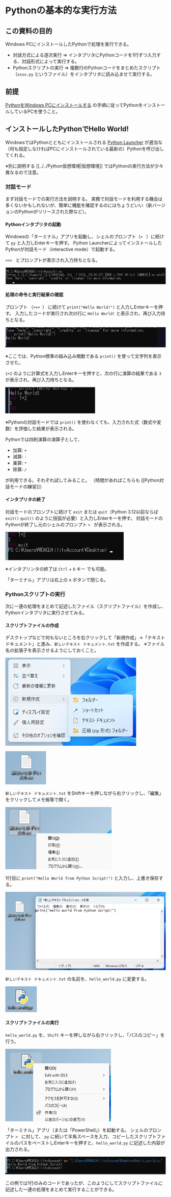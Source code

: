 # Pythonの基本的な実行方法

## この資料の目的

Windows PCにインストールしたPythonで処理を実行できる。

- 対話方式による逐次実行 ⇒ インタプリタにPythonコードを1行ずつ入力する、対話形式によって実行する。
- Pythonスクリプトの実行 ⇒ 複数行のPythonコードをまとめたスクリプト（`xxxx.py` というファイル）をインタプリタに読み込ませて実行する。

## 前提

[PythonをWindows PCにインストールする](PythonをWindowsPCにインストールする) の手順に従ってPythonをインストールしているPCを使うこと。

## インストールしたPythonでHello World!

WindowsではPythonとともにインストールされる [Python Launcher](https://docs.python.org/ja/3/using/windows.html#launcher) が適当な（何も指定しなければPCにインストールされている最新の）Pythonを呼び出してくれる。

※別に説明する [[../../Python仮想環境|仮想環境]] ではPythonの実行方法が少々異なるので注意。

### 対話モード

まず対話モードでの実行方法を説明する。
実務で対話モードを利用する機会は多くないかもしれないが、簡単に機能を確認するのにはちょうどいい（新バージョンのPythonがリリースされた際など）。

#### Pythonインタプリタの起動

Windowsの「ターミナル」アプリを起動し、シェルのプロンプト（`> ` ）に続けて `py` と入力しEnterキーを押す。
Python LauncherによってインストールしたPythonが対話モード（interactive mode）で起動する。

`>>> ` とプロンプトが表示され入力待ちとなる。

![](../../attachments/Pasted%20image%2020250507152226.png)

#### 処理の命令と実行結果の確認

プロンプト （`>>> `） に続けて `print("Hello World!")` と入力しEnterキーを押す。
入力したコードが実行され次の行に `Hello World!` と表示され、再び入力待ちとなる。

![](../../attachments/Pasted%20image%2020250507152250.png)

※ここでは、Python標準の組み込み関数である `print()` を使って文字列を表示させた。

`1+2` のように計算式を入力しEnterキーを押すと、次の行に演算の結果である `3` が表示され、再び入力待ちとなる。

![](../../attachments/Pasted%20image%2020250507152330.png)

※Pythonの対話モードでは `print()` を使わなくても、入力された式（数式や変数）を評価した結果が表示される。

Pythonでは四則演算の演算子として、

- 加算: `+`
- 減算: `-` 
- 乗算: `*`
- 除算: `/`

が利用できる。それぞれ試してみること。
（時間があればこちらも [[Python対話モードの練習]]）

#### インタプリタの終了

対話モードのプロンプトに続けて `exit` または `quit`（Python 3.12以前ならば `exit()` `quit()` のように括弧が必要）と入力しEnterキーを押す。
対話モードのPythonが終了し元のシェルのプロンプト `> ` が表示される。

![](../../attachments/Pasted%20image%2020250507152419.png)

※インタプリンタの終了は `Ctrl` + `D` キー でも可能。

「ターミナル」アプリは右上の x ボタンで閉じる。
### Pythonスクリプトの実行

次に一連の処理をまとめて記述したファイル（スクリプトファイル）を作成し、Pythonインタプリタに実行させてみる。

#### スクリプトファイルの作成

デスクトップなどで何もないところを右クリックして「新規作成」→「テキスト ドキュメント」と進み、`新しいテキスト ドキュメント.txt` を作成する。
※ファイル名の拡張子を表示させるようにしておくこと。

![](../../attachments/Pasted%20image%2020250507152452.png)

![](../../attachments/Pasted%20image%2020250507152506.png)

`新しいテキスト ドキュメント.txt` をShiftキーを押しながら右クリックし、「編集」をクリックしてメモ帳等で開く。

![](../../attachments/Pasted%20image%2020250507152524.png)

1行目に `print("Hello World from Python Script!")` と入力し、上書き保存する。

![](../../attachments/Pasted%20image%2020250507152538.png)

`新しいテキスト ドキュメント.txt` の名前を、`hello_world.py` に変更する。

![](../../attachments/Pasted%20image%2020250507152547.png)

#### スクリプトファイルの実行

`hello_world.py` を、`Shift` キーを押しながら右クリックし、「パスのコピー」を行う。

![](../../attachments/Pasted%20image%2020250507152558.png)

「ターミナル」アプリ（または「PowerShell」）を起動する。
シェルのプロンプト `> ` に対して、 `py` に続いて半角スペースを入力、コピーしたスクリプトファイルのパスをペーストしEnterキーを押すと、`hello_world.py` に記述した内容が出力される。

![](../../attachments/Pasted%20image%2020250507152608.png)

この例では1行のみのコードであったが、このようにしてスクリプトファイルに記述した一連の処理をまとめて実行することができる。
